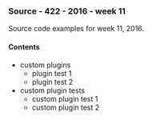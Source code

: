 ### Source - 422 - 2016 - week 11

Source code examples for week 11, 2016.

#### Contents
* custom plugins
  * plugin test 1
  * plugin test 2
* custom plugin tests
  * custom plugin test 1
  * custom plugin test 2
